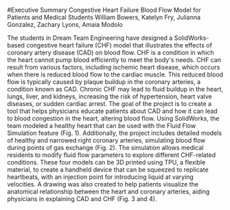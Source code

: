 #Executive Summary
Congestive Heart Failure Blood Flow Model for Patients and Medical Students
William Bowers, Katelyn Fry, Julianna Gonzalez, Zachary Lyons, Amaia Modolo

The students in Dream Team Engineering have designed a SolidWorks-based congestive heart failure (CHF) model that illustrates the effects of coronary artery disease (CAD) on blood flow. CHF is a condition in which the heart cannot pump blood efficiently to meet the body's needs. CHF can result from various factors, including ischemic heart disease, which occurs when there is reduced blood flow to the cardiac muscle. This reduced blood flow is typically caused by plaque buildup in the coronary arteries, a condition known as CAD. Chronic CHF may lead to fluid buildup in the heart, lungs, liver, and kidneys, increasing the risk of hypertension, heart valve diseases, or sudden cardiac arrest.
The goal of the project is to create a tool that helps physicians educate patients about CAD and how it can lead to blood congestion in the heart, altering blood flow. Using SolidWorks, the team modeled a healthy heart that can be used with the Fluid Flow Simulation feature (Fig. 1). Additionally, the project includes detailed models of healthy and narrowed right coronary arteries, simulating blood flow during points of gas exchange (Fig. 2). The simulation allows medical residents to modify fluid flow parameters to explore different CHF-related conditions. These four models can be 3D printed using TPU, a flexible material, to create a handheld device that can be squeezed to replicate heartbeats, with an injection point for introducing liquid at varying velocities. A drawing was also created to help patients visualize the anatomical relationship between the heart and coronary arteries, aiding physicians in explaining CAD and CHF (Fig. 3 and 4).

